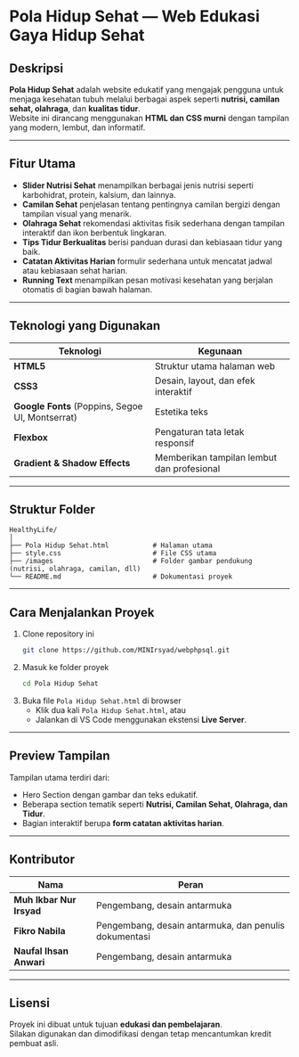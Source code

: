 # Pola Hidup Sehat — Web Edukasi Gaya Hidup Sehat

## Deskripsi
**Pola Hidup Sehat** adalah website edukatif yang mengajak pengguna untuk menjaga kesehatan tubuh melalui berbagai aspek seperti **nutrisi, camilan sehat, olahraga**, dan **kualitas tidur**.  
Website ini dirancang menggunakan **HTML dan CSS murni** dengan tampilan yang modern, lembut, dan informatif.  

---

## Fitur Utama
- **Slider Nutrisi Sehat** menampilkan berbagai jenis nutrisi seperti karbohidrat, protein, kalsium, dan lainnya.  
- **Camilan Sehat** penjelasan tentang pentingnya camilan bergizi dengan tampilan visual yang menarik.  
- **Olahraga Sehat** rekomendasi aktivitas fisik sederhana dengan tampilan interaktif dan ikon berbentuk lingkaran.  
- **Tips Tidur Berkualitas** berisi panduan durasi dan kebiasaan tidur yang baik.  
- **Catatan Aktivitas Harian** formulir sederhana untuk mencatat jadwal atau kebiasaan sehat harian.  
- **Running Text** menampilkan pesan motivasi kesehatan yang berjalan otomatis di bagian bawah halaman.  

---

## Teknologi yang Digunakan
| Teknologi | Kegunaan |
|------------|-----------|
| **HTML5** | Struktur utama halaman web |
| **CSS3** | Desain, layout, dan efek interaktif |
| **Google Fonts** (Poppins, Segoe UI, Montserrat) | Estetika teks |
| **Flexbox** | Pengaturan tata letak responsif |
| **Gradient & Shadow Effects** | Memberikan tampilan lembut dan profesional |

---

## Struktur Folder
```
HealthyLife/
│
├── Pola Hidup Sehat.html           # Halaman utama
├── style.css                       # File CSS utama
├── /images                         # Folder gambar pendukung (nutrisi, olahraga, camilan, dll)
└── README.md                       # Dokumentasi proyek
```

---

## Cara Menjalankan Proyek
1. Clone repository ini  
   ```bash
   git clone https://github.com/MINIrsyad/webphpsql.git
   ```
2. Masuk ke folder proyek  
   ```bash
   cd Pola Hidup Sehat
   ```
3. Buka file `Pola Hidup Sehat.html` di browser  
   - Klik dua kali `Pola Hidup Sehat.html`, atau  
   - Jalankan di VS Code menggunakan ekstensi **Live Server**.  

---

## Preview Tampilan
Tampilan utama terdiri dari:  
- Hero Section dengan gambar dan teks edukatif.  
- Beberapa section tematik seperti **Nutrisi, Camilan Sehat, Olahraga, dan Tidur**.  
- Bagian interaktif berupa **form catatan aktivitas harian**.  
  
---

## Kontributor
| Nama | Peran |
|------|--------|
| **Muh Ikbar Nur Irsyad** | Pengembang, desain antarmuka |
| **Fikro Nabila** | Pengembang, desain antarmuka, dan penulis dokumentasi |
| **Naufal Ihsan Anwari** | Pengembang, desain antarmuka |

---

## Lisensi
Proyek ini dibuat untuk tujuan **edukasi dan pembelajaran**.  
Silakan digunakan dan dimodifikasi dengan tetap mencantumkan kredit pembuat asli.  

